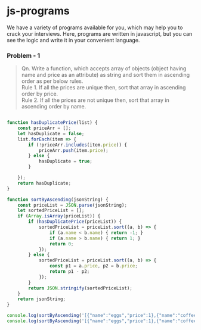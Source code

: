# js-programs
We have a variety of programs available for you, which may help you to crack your interviews. Here, programs are written in javascript, but you can see the logic and write it in your convenient language. 

### Problem - 1
> Qn. Write a function, which accepts array of objects (object having name and price as an attribute) as string and sort them
  in ascending order as per below rules. <br>
  Rule 1. If all the prices are unique then, sort that array in ascending order by price.<br>
  Rule 2. If all the prices are not unique then, sort that array in ascending order by name.<br>

```js

function hasDuplicatePrice(list) {
    const priceArr = [];
    let hasDuplicate = false;
    list.forEach(item => {
        if (!priceArr.includes(item.price)) {
            priceArr.push(item.price);
        } else {
            hasDuplicate = true;
        }

    });
    return hasDuplicate;
}

function sortByAscending(jsonString) {
    const priceList = JSON.parse(jsonString);
    let sortedPriceList = [];
    if (Array.isArray(priceList)) {
        if (hasDuplicatePrice(priceList)) {
            sortedPriceList = priceList.sort((a, b) => {
                if (a.name < b.name) { return -1; }
                if (a.name > b.name) { return 1; }
                return 0;
            });
        } else {
            sortedPriceList = priceList.sort((a, b) => {
                const p1 = a.price, p2 = b.price;
                return p1 - p2;
            });
        }
        return JSON.stringify(sortedPriceList);
    }
    return jsonString;
}

console.log(sortByAscending('[{"name":"eggs","price":1},{"name":"coffee","price":11.4},{"name":"rice","price":4.04}]'));
console.log(sortByAscending('[{"name":"eggs","price":1},{"name":"coffee","price":4.04},{"name":"rice","price":4.04}]'));
```  